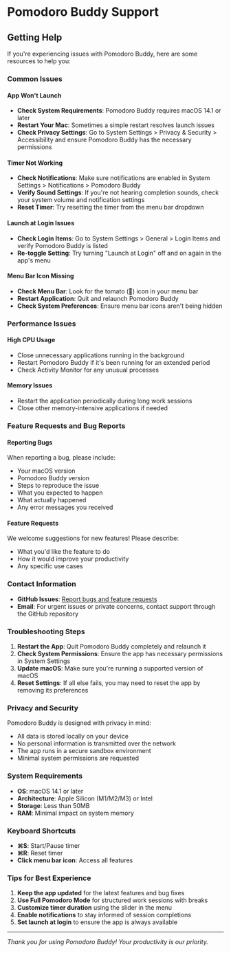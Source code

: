 # Pomodoro Buddy Support

## Getting Help

If you're experiencing issues with Pomodoro Buddy, here are some resources to help you:

### Common Issues

#### App Won't Launch
- **Check System Requirements**: Pomodoro Buddy requires macOS 14.1 or later
- **Restart Your Mac**: Sometimes a simple restart resolves launch issues
- **Check Privacy Settings**: Go to System Settings > Privacy & Security > Accessibility and ensure Pomodoro Buddy has the necessary permissions

#### Timer Not Working
- **Check Notifications**: Make sure notifications are enabled in System Settings > Notifications > Pomodoro Buddy
- **Verify Sound Settings**: If you're not hearing completion sounds, check your system volume and notification settings
- **Reset Timer**: Try resetting the timer from the menu bar dropdown

#### Launch at Login Issues
- **Check Login Items**: Go to System Settings > General > Login Items and verify Pomodoro Buddy is listed
- **Re-toggle Setting**: Try turning "Launch at Login" off and on again in the app's menu

#### Menu Bar Icon Missing
- **Check Menu Bar**: Look for the tomato (🍅) icon in your menu bar
- **Restart Application**: Quit and relaunch Pomodoro Buddy
- **Check System Preferences**: Ensure menu bar icons aren't being hidden

### Performance Issues

#### High CPU Usage
- Close unnecessary applications running in the background
- Restart Pomodoro Buddy if it's been running for an extended period
- Check Activity Monitor for any unusual processes

#### Memory Issues
- Restart the application periodically during long work sessions
- Close other memory-intensive applications if needed

### Feature Requests and Bug Reports

#### Reporting Bugs
When reporting a bug, please include:
- Your macOS version
- Pomodoro Buddy version
- Steps to reproduce the issue
- What you expected to happen
- What actually happened
- Any error messages you received

#### Feature Requests
We welcome suggestions for new features! Please describe:
- What you'd like the feature to do
- How it would improve your productivity
- Any specific use cases

### Contact Information

- **GitHub Issues**: [Report bugs and feature requests](https://github.com/DanialBeg/pomodoro-buddy/issues)
- **Email**: For urgent issues or private concerns, contact support through the GitHub repository

### Troubleshooting Steps

1. **Restart the App**: Quit Pomodoro Buddy completely and relaunch it
2. **Check System Permissions**: Ensure the app has necessary permissions in System Settings
3. **Update macOS**: Make sure you're running a supported version of macOS
4. **Reset Settings**: If all else fails, you may need to reset the app by removing its preferences

### Privacy and Security

Pomodoro Buddy is designed with privacy in mind:
- All data is stored locally on your device
- No personal information is transmitted over the network
- The app runs in a secure sandbox environment
- Minimal system permissions are requested

### System Requirements

- **OS**: macOS 14.1 or later
- **Architecture**: Apple Silicon (M1/M2/M3) or Intel
- **Storage**: Less than 50MB
- **RAM**: Minimal impact on system memory

### Keyboard Shortcuts

- **⌘S**: Start/Pause timer
- **⌘R**: Reset timer
- **Click menu bar icon**: Access all features

### Tips for Best Experience

1. **Keep the app updated** for the latest features and bug fixes
2. **Use Full Pomodoro Mode** for structured work sessions with breaks
3. **Customize timer duration** using the slider in the menu
4. **Enable notifications** to stay informed of session completions
5. **Set launch at login** to ensure the app is always available

---

*Thank you for using Pomodoro Buddy! Your productivity is our priority.*